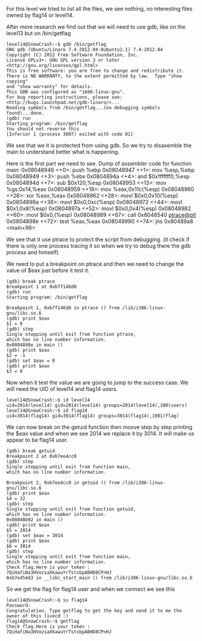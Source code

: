 For this level we tried to list all the files, we see nothing, no interesting files owned by flag14 or level14.

After more research we find out that we will need to use gdb, like on the level13 but on /bin/getflag

	level14@SnowCrash:~$ gdb /bin/getflag
	GNU gdb (Ubuntu/Linaro 7.4-2012.04-0ubuntu2.1) 7.4-2012.04
	Copyright (C) 2012 Free Software Foundation, Inc.
	License GPLv3+: GNU GPL version 3 or later <http://gnu.org/licenses/gpl.html>
	This is free software: you are free to change and redistribute it.
	There is NO WARRANTY, to the extent permitted by law.  Type "show copying"
	and "show warranty" for details.
	This GDB was configured as "i686-linux-gnu".
	For bug reporting instructions, please see:
	<http://bugs.launchpad.net/gdb-linaro/>...
	Reading symbols from /bin/getflag...(no debugging symbols found)...done.
	(gdb) run
	Starting program: /bin/getflag 
	You should not reverse this
	[Inferior 1 (process 3007) exited with code 01]

We see that we it is protected from using gdb.
So we try to disasemble the main to understand better what is happening.

Here is the first part we need to see.
	Dump of assembler code for function main:
	   0x08048946 <+0>:	push   %ebp
	   0x08048947 <+1>:	mov    %esp,%ebp
	   0x08048949 <+3>:	push   %ebx
	   0x0804894a <+4>:	and    $0xfffffff0,%esp
	   0x0804894d <+7>:	sub    $0x120,%esp
	   0x08048953 <+13>:	mov    %gs:0x14,%eax
	   0x08048959 <+19>:	mov    %eax,0x11c(%esp)
	   0x08048960 <+26>:	xor    %eax,%eax
	   0x08048962 <+28>:	movl   $0x0,0x10(%esp)
	   0x0804896a <+36>:	movl   $0x0,0xc(%esp)
	   0x08048972 <+44>:	movl   $0x1,0x8(%esp)
	   0x0804897a <+52>:	movl   $0x0,0x4(%esp)
	   0x08048982 <+60>:	movl   $0x0,(%esp)
	   0x08048989 <+67>:	call   0x8048540 <ptrace@plt>
	   0x0804898e <+72>:	test   %eax,%eax
	   0x08048990 <+74>:	jns    0x80489a8 <main+98>

We see that it use ptrace to protect the script from debugging. (it check if there is only one process tracing it so when we try to debug there the gdb process and himself)

We need to put a breakpoint on ptrace and then we need to change the value of $eax just before it test it.

	(gdb) break ptrace
	Breakpoint 1 at 0xb7f146d0
	(gdb) run
	Starting program: /bin/getflag 

	Breakpoint 1, 0xb7f146d0 in ptrace () from /lib/i386-linux-gnu/libc.so.6
	(gdb) print $eax
	$1 = 0
	(gdb) step
	Single stepping until exit from function ptrace,
	which has no line number information.
	0x0804898e in main ()
	(gdb) print $eax
	$2 = -1
	(gdb) set $eax = 0
	(gdb) print $eax
	$3 = 0

Now when it test the value we are going to jump to the success case. 
We will need the UID of level14 and flag14 users.

	level14@SnowCrash:~$ id level14
	uid=2014(level14) gid=2014(level14) groups=2014(level14),100(users)
	level14@SnowCrash:~$ id flag14
	uid=3014(flag14) gid=3014(flag14) groups=3014(flag14),1001(flag)



We can now break on the getuid function then moove step by step printing the $eax value and when we see 2014 we replace it by 3014.
It will make us appear to be flag14 user.

	(gdb) break getuid
	Breakpoint 2 at 0xb7ee4cc0
	(gdb) step
	Single stepping until exit from function main,
	which has no line number information.

	Breakpoint 2, 0xb7ee4cc0 in getuid () from /lib/i386-linux-gnu/libc.so.6
	(gdb) print $eax
	$4 = 32
	(gdb) step
	Single stepping until exit from function getuid,
	which has no line number information.
	0x08048b02 in main ()
	(gdb) print $eax
	$5 = 2014
	(gdb) set $eax = 3014
	(gdb) print $eax
	$6 = 3014
	(gdb) step
	Single stepping until exit from function main,
	which has no line number information.
	Check flag.Here is your token : 7QiHafiNa3HVozsaXkawuYrTstxbpABHD8CPnHJ
	0xb7e454d3 in __libc_start_main () from /lib/i386-linux-gnu/libc.so.6

So we get the flag for flag14 user and when we connect we see this

	level14@SnowCrash:~$ su flag14
	Password: 
	Congratulation. Type getflag to get the key and send it to me the owner of this livecd :)
	flag14@SnowCrash:~$ getflag
	Check flag.Here is your token : 7QiHafiNa3HVozsaXkawuYrTstxbpABHD8CPnHJ






